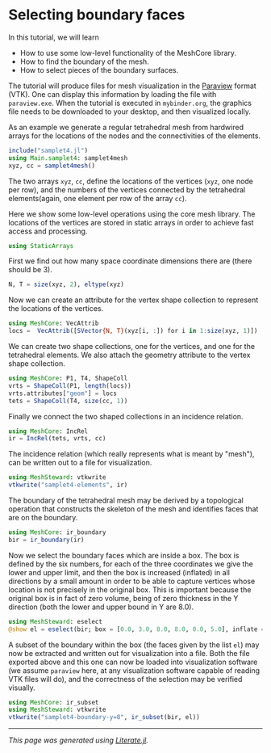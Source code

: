 # Selecting boundary faces

In this tutorial, we will learn

   -  How to use some low-level functionality of the MeshCore library.
   -  How to find the boundary of the mesh.
   -  How to select pieces of the boundary surfaces.

The tutorial will produce files for mesh visualization in the
[Paraview](https://www.paraview.org/) format (VTK). One can display this
information by loading the file with `paraview.exe`. When the tutorial is
executed in `mybinder.org`, the graphics file needs to be downloaded to your
desktop, and then visualized locally.

As an example we generate a regular tetrahedral mesh from hardwired arrays for
the locations of the nodes and the connectivities of the elements.

```julia
include("samplet4.jl")
using Main.samplet4: samplet4mesh
xyz, cc = samplet4mesh()
```

The two arrays `xyz`, `cc`, define the locations of the vertices (`xyz`, one
node per row), and  the numbers of the vertices connected by the tetrahedral
elements(again, one element per row of the array `cc`).

Here we show some low-level operations using the core mesh library. The
locations of the vertices are stored in static arrays in order to achieve fast
access and processing.

```julia
using StaticArrays
```

First we find out how many space coordinate dimensions there are (there should be 3).

```julia
N, T = size(xyz, 2), eltype(xyz)
```

Now we can create an attribute for the vertex  shape collection to represent
the locations of the vertices.

```julia
using MeshCore: VecAttrib
locs =  VecAttrib([SVector{N, T}(xyz[i, :]) for i in 1:size(xyz, 1)])
```

We can create two shape collections, one for the vertices, and one for the
tetrahedral elements. We also attach the geometry attribute to the vertex
shape collection.

```julia
using MeshCore: P1, T4, ShapeColl
vrts = ShapeColl(P1, length(locs))
vrts.attributes["geom"] = locs
tets = ShapeColl(T4, size(cc, 1))
```

Finally we connect the two shaped collections in an incidence relation.

```julia
using MeshCore: IncRel
ir = IncRel(tets, vrts, cc)
```

The incidence relation (which really represents what is meant by "mesh"), can
be written out to a file for visualization.

```julia
using MeshSteward: vtkwrite
vtkwrite("samplet4-elements", ir)
```

The boundary of the tetrahedral mesh may be derived by a topological operation
that constructs the skeleton of the mesh and identifies faces that are on the
boundary.

```julia
using MeshCore: ir_boundary
bir = ir_boundary(ir)
```

Now we select the boundary faces which are inside a box. The box is defined by
the six numbers, for each of the  three coordinates we give the lower and
upper limit, and then the box is increased (inflated) in all directions by a
small amount in order to be able to capture vertices whose location is not
precisely in the original box. This is important because the original box is
in fact of zero volume,  being of zero thickness in the Y direction (both the
lower and upper bound in Y are 8.0).

```julia
using MeshSteward: eselect
@show el = eselect(bir; box = [0.0, 3.0, 8.0, 8.0, 0.0, 5.0], inflate = 0.01)
```

A subset of the boundary within the box (the faces given by the list `el`) may
now be extracted and written out for visualization into a file. Both the file
exported above and this one can now be loaded into  visualization software
(we assume `paraview` here, at any visualization software capable of reading
VTK files will do), and the correctness of the selection may be verified
visually.

```julia
using MeshCore: ir_subset
using MeshSteward: vtkwrite
vtkwrite("samplet4-boundary-y=8", ir_subset(bir, el))
```

---

*This page was generated using [Literate.jl](https://github.com/fredrikekre/Literate.jl).*

